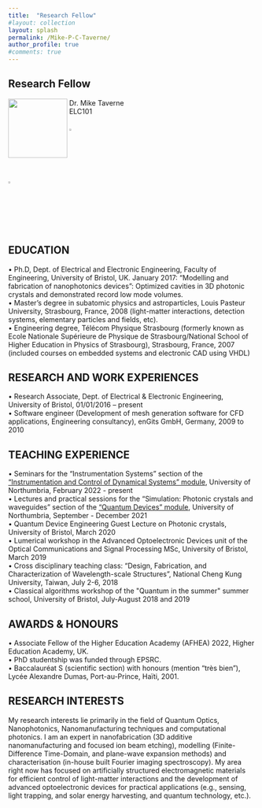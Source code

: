 ```yaml
---
title:  "Research Fellow"
#layout: collection
layout: splash
permalink: /Mike-P-C-Taverne/
author_profile: true
#comments: true
---
```


## Research Fellow

<img src="{{ site.url }}{{ site.baseurl }}/assets/profiles/profile_im_MT.jpg" style="float: left;height: 120px"/>
&nbsp;Dr. Mike Taverne<br>
&nbsp;ELC101<br>
&nbsp;<mike.taverne@northumbria.ac.uk><br> 
&nbsp;<a href="https://www.northumbria.ac.uk/about-us/our-staff/t/mike-taverne"><img src="{{ site.url }}{{ site.baseurl }}/assets/profiles/nuw.png" style="width: 2.5%; border: none; text-decoration: none"/></a><br>
<a href="https://scholar.google.com/citations?user=9sFGPrEAAAAJ"><img src="{{ site.url }}{{ site.baseurl }}/assets/profiles/google.png" style="width: 2.5%; border: none; text-decoration: none"/></a>&nbsp;

## EDUCATION
•	Ph.D, Dept. of Electrical and Electronic Engineering, Faculty of Engineering, University of Bristol, UK. January 2017: “Modelling and fabrication of nanophotonics devices”: Optimized cavities in 3D photonic crystals and demonstrated record low mode volumes.<br>
•	Master’s degree in subatomic physics and astroparticles, Louis Pasteur University, Strasbourg, France, 2008 (light-matter interactions, detection systems, elementary particles and fields, etc). <br>
•	Engineering degree, Télécom Physique Strasbourg (formerly known as Ecole Nationale Supérieure de Physique de Strasbourg/National School of Higher Education in Physics of Strasbourg), Strasbourg, France, 2007 (included courses on embedded systems and electronic CAD using VHDL)<br>
## RESEARCH AND WORK EXPERIENCES
•	Research Associate, Dept. of Electrical & Electronic Engineering, University of Bristol, 01/01/2016  –  present<br>
•	Software engineer (Development of mesh generation software for CFD applications, Engineering consultancy), enGits GmbH, Germany, 2009 to 2010<br>
## TEACHING EXPERIENCE
•	Seminars for the “Instrumentation Systems” section of the [“Instrumentation and Control of Dynamical Systems” module](https://www.northumbria.ac.uk/study-at-northumbria/courses/electrical-and-electronic-engineering-beng-ft-uuselz1?moduleslug=kd6031-instrumentation-and-control-of-dynamical-systems&alttemplate=%7Bdf847541-4f68-426a-8940-4c60ff4c5262%7D), University of Northumbria, February 2022 - present<br>
•	Lectures and practical sessions for the “Simulation: Photonic crystals and waveguides” section of the [“Quantum Devices” module](https://www.northumbria.ac.uk/study-at-northumbria/courses/physics-mphys-ft-uusics1?moduleslug=kd6041-quantum-devices&alttemplate=%7Bdf847541-4f68-426a-8940-4c60ff4c5262%7D&y=2022), University of Northumbria, September - December 2021<br>
•	Quantum Device Engineering Guest Lecture on Photonic crystals, University of Bristol, March 2020<br>
•	Lumerical workshop in the Advanced Optoelectronic Devices unit of the Optical Communications and Signal Processing MSc, University of Bristol, March 2019<br>
•	Cross disciplinary teaching class: “Design, Fabrication, and Characterization of Wavelength-scale Structures”, National Cheng Kung University, Taiwan, July 2-6, 2018<br>
•	Classical algorithms workshop of the "Quantum in the summer" summer school, University of Bristol, July-August 2018 and 2019
## AWARDS & HONOURS
•	Associate Fellow of the Higher Education Academy (AFHEA) 2022, Higher Education Academy, UK.<br>
• PhD studentship was funded through EPSRC.<br>
•	Baccalauréat S (scientific section) with honours (mention “très bien”), Lycée Alexandre Dumas, Port-au-Prince, Haïti, 2001.<br>
## RESEARCH INTERESTS
My research interests lie primarily in the field of Quantum Optics, Nanophotonics, Nanomanufacturing techniques and computational photonics. I am an expert in nanofabrication (3D additive nanomanufacturing and focused ion beam etching), modelling (Finite-Difference Time-Domain, and plane-wave expansion methods) and characterisation (in-house built Fourier imaging spectroscopy). My area right now has focused on artificially structured electromagnetic materials for efficient control of light-matter interactions and the development of advanced optoelectronic devices for practical applications (e.g., sensing, light trapping, and solar energy harvesting, and quantum technology, etc.).
